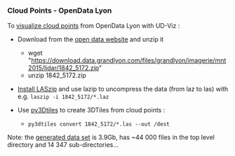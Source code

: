 ### Cloud Points - OpenData Lyon

To [visualize cloud points](https://point-cloud.vcityliris.data.alpha.grandlyon.com/) from OpenData Lyon with UD-Viz :

* Download from the [open data website](https://data.beta.grandlyon.com/jeux-de-donnees/nuage-points-lidar-2015-metropole-lyon/donnees) and unzip it
  - wget "https://download.data.grandlyon.com/files/grandlyon/imagerie/mnt2015/lidar/1842_5172.zip" 
  - unzip 1842_5172.zip

* [Install LASzip](https://github.com/VCityTeam/UD-SV/blob/master/Tools/ToolForPointClouds.md#laszip) 
  and use lazip to uncompress the data (from laz to las) with e.g. `laszip -i 1842_5172/*.laz`

* Use [py3Dtiles](https://github.com/Oslandia/py3dtiles) to create 3DTiles from cloud points : 
  - `py3dtiles convert 1842_5172/*.las --out /dest`

Note: the [generated data set](https://dataset-dl.liris.cnrs.fr/three-d-tiles-lyon-metropolis/2018/2018/Point_Cloud_Lyon_2018) is 3.9Gb, has ~44 000 files in the top level directory and 14 347 sub-directories... 


